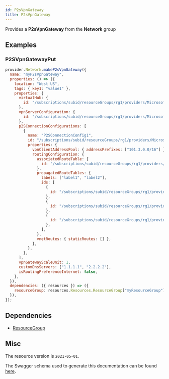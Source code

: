 ```yaml
---
id: P2sVpnGateway
title: P2sVpnGateway
---
```

Provides a **P2sVpnGateway** from the **Network** group
## Examples
### P2SVpnGatewayPut
```js
provider.Network.makeP2sVpnGateway({
  name: "myP2sVpnGateway",
  properties: () => ({
    location: "West US",
    tags: { key1: "value1" },
    properties: {
      virtualHub: {
        id: "/subscriptions/subid/resourceGroups/rg1/providers/Microsoft.Network/virtualHubs/virtualHub1",
      },
      vpnServerConfiguration: {
        id: "/subscriptions/subid/resourceGroups/rg1/providers/Microsoft.Network/vpnServerConfigurations/vpnServerConfiguration1",
      },
      p2SConnectionConfigurations: [
        {
          name: "P2SConnectionConfig1",
          id: "/subscriptions/subid/resourceGroups/rg1/providers/Microsoft.Network/p2sVpnGateways/p2sVpnGateway1/p2sConnectionConfigurations/P2SConnectionConfig1",
          properties: {
            vpnClientAddressPool: { addressPrefixes: ["101.3.0.0/16"] },
            routingConfiguration: {
              associatedRouteTable: {
                id: "/subscriptions/subid/resourceGroups/rg1/providers/Microsoft.Network/virtualHubs/virtualHub1/hubRouteTables/hubRouteTable1",
              },
              propagatedRouteTables: {
                labels: ["label1", "label2"],
                ids: [
                  {
                    id: "/subscriptions/subid/resourceGroups/rg1/providers/Microsoft.Network/virtualHubs/virtualHub1/hubRouteTables/hubRouteTable1",
                  },
                  {
                    id: "/subscriptions/subid/resourceGroups/rg1/providers/Microsoft.Network/virtualHubs/virtualHub1/hubRouteTables/hubRouteTable2",
                  },
                  {
                    id: "/subscriptions/subid/resourceGroups/rg1/providers/Microsoft.Network/virtualHubs/virtualHub1/hubRouteTables/hubRouteTable3",
                  },
                ],
              },
              vnetRoutes: { staticRoutes: [] },
            },
          },
        },
      ],
      vpnGatewayScaleUnit: 1,
      customDnsServers: ["1.1.1.1", "2.2.2.2"],
      isRoutingPreferenceInternet: false,
    },
  }),
  dependencies: ({ resources }) => ({
    resourceGroup: resources.Resources.ResourceGroup["myResourceGroup"],
  }),
});

```
## Dependencies
- [ResourceGroup](../Resources/ResourceGroup.md)
## Misc
The resource version is `2021-05-01`.

The Swagger schema used to generate this documentation can be found [here](https://github.com/Azure/azure-rest-api-specs/tree/main/specification/network/resource-manager/Microsoft.Network/stable/2021-05-01/virtualWan.json).

